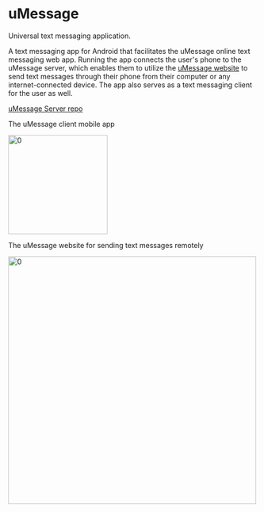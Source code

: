 # uMessage
Universal text messaging application.

A text messaging app for Android that facilitates the uMessage online text messaging web app. Running the app connects the user's phone to the uMessage server, which enables them to utilize the [uMessage website](https://simple-umessage-server.herokuapp.com/) to send text messages through their phone from their computer or any internet-connected device. The app also serves as a text messaging client for the user as well.

[uMessage Server repo](https://github.com/mrdanshih/uMessage-Server)

The uMessage client mobile app

<img src="screenshot.png" alt="0" width="200"/> 

The uMessage website for sending text messages remotely

<img src="webapp_screenshot.png" alt="0" width="500"/> 
